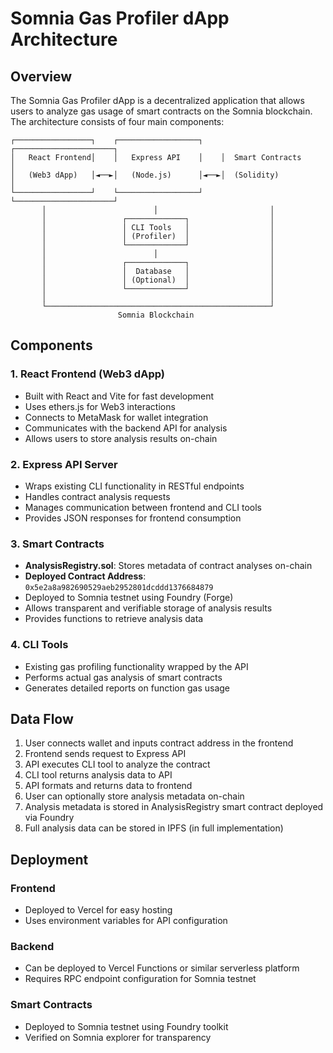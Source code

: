 # Somnia Gas Profiler dApp Architecture

## Overview

The Somnia Gas Profiler dApp is a decentralized application that allows users to analyze gas usage of smart contracts on the Somnia blockchain. The architecture consists of four main components:

```
┌─────────────────┐    ┌──────────────────┐    ┌──────────────────────┐
│   React Frontend│    │   Express API    │    │  Smart Contracts     │
│   (Web3 dApp)   │◄──►│   (Node.js)      │◄──►│  (Solidity)          │
└─────────────────┘    └──────────────────┘    └──────────────────────┘
       │                        │                         │
       │                 ┌─────────────┐                  │
       │                 │ CLI Tools   │                  │
       │                 │ (Profiler)  │                  │
       │                 └─────────────┘                  │
       │                        │                         │
       │                 ┌─────────────┐                  │
       │                 │  Database   │                  │
       │                 │ (Optional)  │                  │
       │                 └─────────────┘                  │
       │                                                  │
       └──────────────────────────────────────────────────┘
                        Somnia Blockchain
```

## Components

### 1. React Frontend (Web3 dApp)
- Built with React and Vite for fast development
- Uses ethers.js for Web3 interactions
- Connects to MetaMask for wallet integration
- Communicates with the backend API for analysis
- Allows users to store analysis results on-chain

### 2. Express API Server
- Wraps existing CLI functionality in RESTful endpoints
- Handles contract analysis requests
- Manages communication between frontend and CLI tools
- Provides JSON responses for frontend consumption

### 3. Smart Contracts
- **AnalysisRegistry.sol**: Stores metadata of contract analyses on-chain
- **Deployed Contract Address**: `0x5e2a8a982690529aeb2952801dcddd1376684879`
- Deployed to Somnia testnet using Foundry (Forge)
- Allows transparent and verifiable storage of analysis results
- Provides functions to retrieve analysis data

### 4. CLI Tools
- Existing gas profiling functionality wrapped by the API
- Performs actual gas analysis of smart contracts
- Generates detailed reports on function gas usage

## Data Flow

1. User connects wallet and inputs contract address in the frontend
2. Frontend sends request to Express API
3. API executes CLI tool to analyze the contract
4. CLI tool returns analysis data to API
5. API formats and returns data to frontend
6. User can optionally store analysis metadata on-chain
7. Analysis metadata is stored in AnalysisRegistry smart contract deployed via Foundry
8. Full analysis data can be stored in IPFS (in full implementation)

## Deployment

### Frontend
- Deployed to Vercel for easy hosting
- Uses environment variables for API configuration

### Backend
- Can be deployed to Vercel Functions or similar serverless platform
- Requires RPC endpoint configuration for Somnia testnet

### Smart Contracts
- Deployed to Somnia testnet using Foundry toolkit
- Verified on Somnia explorer for transparency
